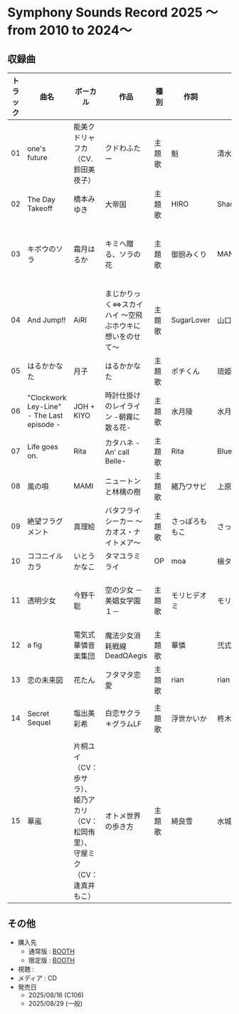 # Symphony Sounds Record 2025 ～from 2010 to 2024～

## 収録曲

| トラック | 曲名 | ボーカル | 作品 | 種別 | 作詞 | 作曲 | 編曲 | その他 | 年 |
|---|---|---|---|---|---|---|---|---|---|
| 01 | one's future | 能美クドリャフカ（CV.鈴田美夜子） | クドわふたー | 主題歌 | 魁 | 清水準一 | Manack | Key | 2010 |
| 02 | The Day Takeoff | 橋本みゆき | 大帝国 | 主題歌 | HIRO | Shade | | ALICESOFT | 2011 |
| 03 | キボウのソラ | 霜月はるか | キミへ贈る、ソラの花 | 主題歌 | 御厨みくり | MANYO | MANYO | Cabbit </br> ギター：渡邉"nabeken"賢一 ベース：石井康幸 ピアノ：圭輝 ドラム：矢吹正則 バイオリン：土屋玲子 | 2012 |
| 04 | And Jump!! | AiRI | まじかりっく⇔スカイハイ ～空飛ぶホウキに想いをのせて～ | 主題歌 | SugarLover | 山口朗彦 | 山口朗彦 | Whirlpool | 2013 |
| 05 | はるかかなた | 月子 | はるかかなた | 主題歌 | ポチくん | 琉姫アルナ | | SORAHANE </br> 演奏：TAM(Violin) | 2014 |
| 06 | "Clockwork Ley-Line" - The Last episode - | JOH + KIYO | 時計仕掛けのレイライン -朝霧に散る花- | 主題歌 | 水月陵 | 水月陵 | 水月陵 | ユニゾンシフト：ブロッサム </br> ヴァイオリン：TAM(TAMUSIC/ALVINE) | 2015 |
| 07 | Life goes on. | Rita | カタハネ -An’ call Belle- | 主題歌 | Rita | Blueberry&Yogurt | Blueberry&Yogurt | 10mile | 2016 |
| 08 | 風の唄 | MAMI | ニュートンと林檎の樹 | 主題歌 | 緒乃ワサビ | 上原一之龍 | 上原一之龍 | Laplacian | 2017 |
| 09 | 絶望フラグメント | 真理絵 | バタフライシーカー ～カオス・ナイトメア～ | 主題歌 | さっぽろももこ | さっぽろももこ | 折倉俊則 | シルキーズプラスA5和牛 | 2018 |
| 10 | ココニイルカラ | いとうかなこ | タマユラミライ | OP | moa | 槇タケポン | | Azurite | 2019 |
| 11 | 透明少女 | 今野千聡 | 空の少女 －美娼女学園１－ | 主題歌 | モリヒデオミ | モリヒデオミ | モリヒデオミ | Argonauts </br> スタジオ：studio OAHU </br> MIX：モリヒデオミ Mastering：モリヒデオミ | 2020 |
| 12 | a fig | 電気式華憐音楽集団 | 魔法少女消耗戦線 DeadΩAegis | 主題歌 | 華憐 | 弐式・Denkare | 弐式・Denkare | metalogiq | 2021 |
| 13 | 恋の未来図 | 花たん | フタマタ恋愛 | 主題歌 | rian | rian | 山下航生（doubleeleven） | ASa Project | 2022 |
| 14 | Secret Sequel | 塩出美彩希 | 白恋サクラ＊グラムLF | 主題歌 | 浮世かいか | 柊木 | 柊木 | NanaWind </br> 音楽制作：SONO MAKERS </br> Guitar：柊木 | 2023 |
| 15 | 華嵐 | 片桐ユイ（CV：歩サラ）、姫乃アカリ（CV：松岡侑里）、守屋ミク（CV：逢真井もこ） | オトメ世界の歩き方 | 主題歌 | 綺良雪 | 水城新人 | | Orthros | 2024 |

## その他

- 購入先
    - 通常版 : [BOOTH](https://symphonysounds.booth.pm/items/7192522)
    - 限定版 : [BOOTH](https://symphonysounds.booth.pm/items/7192608)
- 視聴 : 
- メディア : CD
- 発売日 
    - 2025/08/16 (C106)
    - 2025/08/29 (一般) 
